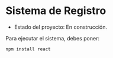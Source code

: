 <h1>Sistema de Registro</h1>

-  Estado del proyecto: En construcción. 

Para ejecutar el sistema, debes poner: 

```npm install react```
